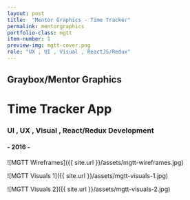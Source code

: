 ```yaml
---
layout: post
title:  "Mentor Graphics - Time Tracker"
permalink: mentorgraphics
portfolio-class: mgtt
item-number: 1
preview-img: mgtt-cover.png
role: "UX , UI , Visual , ReactJS/Redux"
---
```


## Graybox/Mentor Graphics

# Time Tracker App

### UI , UX , Visual , React/Redux Development

#### - 2016 -

![MGTT Wireframes]({{ site.url }}/assets/mgtt-wireframes.jpg)

![MGTT Visuals 1]({{ site.url }}/assets/mgtt-visuals-1.jpg)

![MGTT Visuals 2]({{ site.url }}/assets/mgtt-visuals-2.jpg)